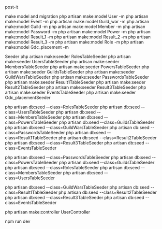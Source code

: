 post-it

make model and migration
php artisan make:model User -m
php artisan make:model Event -m
php artisan make:model Guild_war -m
php artisan make:model Guild -m
php artisan make:model Member -m
php artisan make:model Password -m
php artisan make:model Power -m
php artisan make:model Result_1 -m
php artisan make:model Result_2 -m
php artisan make:model Result_3 -m
php artisan make:model Role -m
php artisan make:model Gdc_placement -m

Seeder
php artisan make:seeder RolesTableSeeder
php artisan make:seeder UsersTableSeeder
php artisan make:seeder MembersTableSeeder
php artisan make:seeder PowersTableSeeder
php artisan make:seeder GuildsTableSeeder
php artisan make:seeder GuildWarsTableSeeder
php artisan make:seeder PasswordsTableSeeder
php artisan make:seeder Result1TableSeeder
php artisan make:seeder Result2TableSeeder
php artisan make:seeder Result3TableSeeder
php artisan make:seeder EventsTableSeeder
php artisan make:seeder Gdc_placementSeeder

php artisan db:seed --class=RolesTableSeeder
php artisan db:seed --class=UsersTableSeeder
php artisan db:seed --class=MembersTableSeeder
php artisan db:seed --class=PowersTableSeeder
php artisan db:seed --class=GuildsTableSeeder
php artisan db:seed --class=GuildWarsTableSeeder
php artisan db:seed --class=PasswordsTableSeeder
php artisan db:seed --class=Result1TableSeeder
php artisan db:seed --class=Result2TableSeeder
php artisan db:seed --class=Result3TableSeeder
php artisan db:seed --class=EventsTableSeeder



php artisan db:seed --class=PasswordsTableSeeder
php artisan db:seed --class=PowersTableSeeder
php artisan db:seed --class=GuildsTableSeeder
php artisan db:seed --class=RolesTableSeeder
php artisan db:seed --class=MembersTableSeeder
php artisan db:seed --class=UsersTableSeeder

php artisan db:seed --class=GuildWarsTableSeeder
php artisan db:seed --class=Result1TableSeeder
php artisan db:seed --class=Result2TableSeeder
php artisan db:seed --class=Result3TableSeeder
php artisan db:seed --class=EventsTableSeeder

php artisan make:controller UserController

npm run dev


